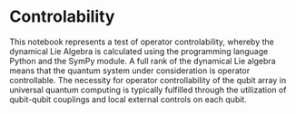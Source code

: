 # Controlability
This notebook represents a test of operator controlability, whereby the dynamical Lie Algebra is calculated using the programming language Python and the SymPy module.
A full rank of the dynamical Lie algebra means that the quantum system under consideration is operator controllable. The necessity for operator controllability of the qubit array in universal quantum computing is typically fulfilled through the utilization of qubit-qubit couplings and local external controls on each qubit.
